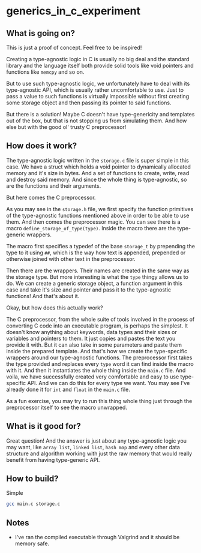 # generics_in_c_experiment

## What is going on?

This is just a proof of concept. Feel free to be inspired!

Creating a type-agnostic logic in C is usually no big deal and the standard library and the language itself both provide solid tools like void pointers and functions like `memcpy` and so on.

But to use such type-agnostic logic, we unfortunately have to deal with its type-agnostic API, which is usually rather uncomfortable to use. Just to pass a value to such functions is virtually impossible without first creating some storage object and then passing its pointer to said functions.

But there is a solution! Maybe C doesn't have type-genericity and templates out of the box, but that is not stopping us from simulating them. And how else but with the good ol' trusty C preprocessor!

## How does it work?

The type-agnostic logic written in the `storage.c` file is super simple in this case. We have a struct which holds a void pointer to dynamically allocated memory and it's size in bytes. And a set of functions to create, write, read and destroy said memory. And since the whole thing is type-agnostic, so are the functions and their arguments.

But here comes the C preprocessor.

As you may see in the `storage.h` file, we first specify the function primitives of the type-agnostic functions mentioned above in order to be able to use them. And then comes the preprocessor magic. You can see there is a macro `define_storage_of_type(type)`. Inside the macro there are the type-generic wrappers. 

The macro first specifies a typedef of the base `storage_t` by prepending the type to it using `##`, which is the way how text is appended, prepended or otherwise joined with other text in the preprocessor.

Then there are the wrappers. Their names are created in the same way as the storage type. But more interesting is what the `type` thingy allows us to do. We can create a generic storage object, a function argument in this case and take it's size and pointer and pass it to the type-agnostic functions! And that's about it.

Okay, but how does this actually work?

The C preprocessor, from the whole suite of tools involved in the process of converting C code into an executable program, is perhaps the simplest. It doesn't know anything about keywords, data types and their sizes or variables and pointers to them. It just copies and pastes the text you provide it with. But it can also take in some parameters and paste them inside the prepared template. And that's how we create the type-specific wrappers around our type-agnostic functions. The preprocessor first takes the type provided and replaces every `type` word it can find inside the macro with it. And then it instantiates the whole thing inside the `main.c` file. And voila, we have successfully created very comfortable and easy to use type-specific API. And we can do this for every type we want. You may see I've already done it for `int` and `float` in the `main.c` file.

As a fun exercise, you may try to run this thing whole thing just through the preprocessor itself to see the macro unwrapped.

## What is it good for?

Great question! And the answer is just about any type-agnostic logic you may want, like `array list`, `linked list`, `hash map` and every other data structure and algorithm working with just the raw memory that would really benefit from having type-generic API.

## How to build?

Simple

```bash
gcc main.c storage.c
```

## Notes

* I've ran the compiled executable through Valgrind and it should be memory safe.
